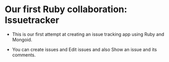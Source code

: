 # Our first Ruby collaboration: Issuetracker

* This is our first attempt at creating an issue tracking app using Ruby and Mongoid.

* You can create issues and Edit issues and also Show an issue and its comments.


